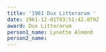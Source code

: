 ```yaml
---
title: '1961 Dux Litterarum '
date: 1961-12-01T03:51:42.879Z
award: Dux Litterarum
person1_name: Lynette Almond
person2_name:
---
```


